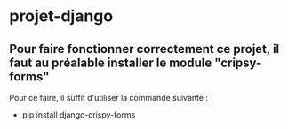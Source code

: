 # projet-django
 
## Pour faire fonctionner correctement ce projet, il faut au préalable installer le module "cripsy-forms"
Pour ce faire, il suffit d'utiliser la commande suivante : 
- pip install django-crispy-forms 
